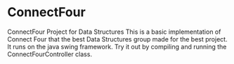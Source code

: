 # ConnectFour
ConnectFour Project for Data Structures
This is a basic implementation of Connect Four that the best Data Structures group made for the best project. It runs on the java swing framework. Try it out by compiling and running the ConnectFourController class.
